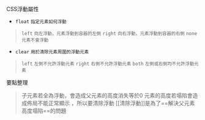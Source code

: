 CSS浮動屬性
- `float` <small>指定元素如何浮動</small>

>`left` <small>向左浮動，元素浮動到容器的左側</small>
>`right` <small>向右浮動，元素浮動到容器的右側</small>
>`none` <small>元素不會浮動</small>
- `clear` <small>用於清除元素周圍的浮動元素</small>

>`left` <small>左側不允許浮動元素</small>
>`right` <small>右側不允許浮動元素</small>
>`both` <small>左側或右側均不允許浮動元素</small>

要點整理
>子元素若全為浮動，會造成父元素的高度消失等於0
>元素的高度若塌陷會造成佈局不能正常顯示 ，所以要清除浮動
>[[清除浮動]]是為了==解決父元素高度塌陷==的問題